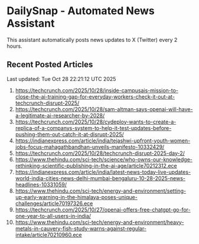 # DailySnap - Automated News Assistant

This assistant automatically posts news updates to X (Twitter) every 2 hours.

## Recent Posted Articles

Last updated: Tue Oct 28 22:21:12 UTC 2025

1. https://techcrunch.com/2025/10/28/inside-campusais-mission-to-close-the-ai-training-gap-for-everyday-workers-check-it-out-at-techcrunch-disrupt-2025/
2. https://techcrunch.com/2025/10/28/sam-altman-says-openai-will-have-a-legitimate-ai-researcher-by-2028/
3. https://techcrunch.com/2025/10/28/cydeploy-wants-to-create-a-replica-of-a-companys-system-to-help-it-test-updates-before-pushing-them-out-catch-it-at-disrupt-2025/
4. https://indianexpress.com/article/india/tejashwi-upfront-youth-women-jobs-focus-mahagathbandhan-unveils-manifesto-10332429/
5. https://techcrunch.com/2025/10/28/techcrunch-disrupt-2025-day-2/
6. https://www.thehindu.com/sci-tech/science/who-owns-our-knowledge-rethinking-scientific-publishing-in-the-ai-age/article70212312.ece
7. https://indianexpress.com/article/india/latest-news-today-live-updates-world-india-cities-news-delhi-mumbai-bengaluru-10-28-2025-news-headlines-10331059/
8. https://www.thehindu.com/sci-tech/energy-and-environment/setting-up-early-warning-in-the-himalaya-poses-unique-challenges/article70197326.ece
9. https://techcrunch.com/2025/10/27/openai-offers-free-chatgpt-go-for-one-year-to-all-users-in-india/
10. https://www.thehindu.com/sci-tech/energy-and-environment/heavy-metals-in-cauvery-fish-study-warns-against-regular-intake/article70210960.ece

